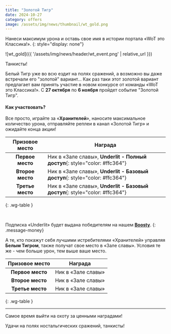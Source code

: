 ```yaml
---
title: "Золотой Тигр"
date: 2024-10-27
category: offers
image: /assets/img/news/thumbnail/wt_gold.png
---
```


Нанеси максимум урона и оставь свое имя в истории портала «WoT это Классика!».
{: style="display: none"}

![wt_gold]({{ '/assets/img/news/header/wt_event.png' | relative_url }})

Танкисты!

Белый Тигр уже во всю ездит на полях сражений, а возможно вы даже встречали его "золотой" вариант... Как раз таки этот золотой вариант предлагает вам принять участие в новом конкурсе от команды «WoT это Классика!». С **27 октября** по **6 ноября** пройдет событие "Золотой Тигр".

#### Как участвовать?

Все просто, играйте за «**Хранителей**», наносите максимальное количество урона, отправляйте реплеи в канал «Золотой Тигр» и ожидайте конца акции!

| Призовое место | Награда |
| :---: | --- |
| **Первое место** | Ник в «Зале славы», **Underlit - Полный доступ**{: style="color: #ffc364"} |
| **Второе место** | Ник в «Зале славы», **Underlit - Базовый доступ**{: style="color: #ffc364"} |
| **Третье место** | Ник в «Зале славы», **Underlit - Базовый доступ**{: style="color: #ffc364"} |
{: .wg-table }

<br>

Подписка «Underlit» будет выдана победителям на нашем [**Boosty**](https://boosty.to/mr.bendy).
{: .message-money}

А те, кто покажут себя лучшими истребителями «Хранителей» управляя **Белым Тигром**, также получат свое место в «Зале славы». Условия те же - чем больше урон, тем выше ваше место.

| Призовое место | Награда |
| :---: | --- |
| **Первое место** | Ник в «Зале славы» |
| **Второе место** | Ник в «Зале славы» |
| **Третье место** | Ник в «Зале славы» |
{: .wg-table }

---

Самое время выйти на охоту за ценными наградами!

Удачи на полях ностальгических сражений, танкисты!